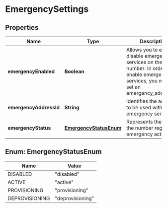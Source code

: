 # EmergencySettings

## Properties
Name | Type | Description | Notes
------------ | ------------- | ------------- | -------------
**emergencyEnabled** | **Boolean** | Allows you to enable or disable emergency services on the phone number. In order to enable emergency services, you must also set an emergency_address_id. |  [optional]
**emergencyAddressId** | **String** | Identifies the address to be used with emergency services. |  [optional]
**emergencyStatus** | [**EmergencyStatusEnum**](#EmergencyStatusEnum) | Represents the state of the number regarding emergency activation. |  [optional]

<a name="EmergencyStatusEnum"></a>
## Enum: EmergencyStatusEnum
Name | Value
---- | -----
DISABLED | &quot;disabled&quot;
ACTIVE | &quot;active&quot;
PROVISIONING | &quot;provisioning&quot;
DEPROVISIONING | &quot;deprovisioning&quot;
